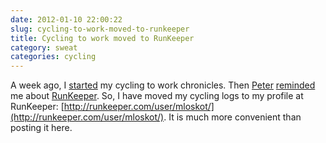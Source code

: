 ```yaml
---
date: 2012-01-10 22:00:22
slug: cycling-to-work-moved-to-runkeeper
title: Cycling to work moved to RunKeeper
category: sweat
categories: cycling
---
```


A week ago, I [started](/?p=2875) my cycling to work chronicles. Then [Peter](http://zsoldosp.blogspot.com/) [reminded](https://twitter.com/#!/zsepi/status/156313289448628224) me about [RunKeeper](http://runkeeper.com/). So, I have moved my cycling logs to my profile at RunKeeper: [http://runkeeper.com/user/mloskot/](http://runkeeper.com/user/mloskot/). It is much more convenient than posting it here.
